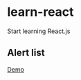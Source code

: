 # learn-react
Start learning React.js

## Alert list
[Demo](https://peaceful-sea-91763.herokuapp.com/)
